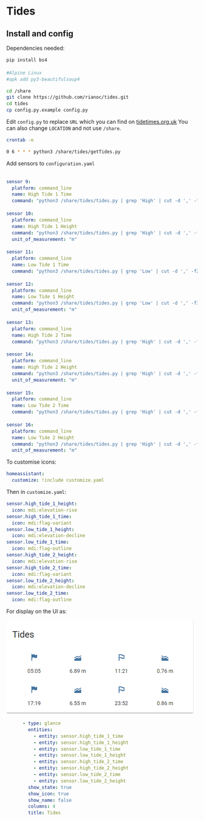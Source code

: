 # Tides

## Install and config

Dependencies needed:

```bash
pip install bs4

#Alpine Linux
#apk add py3-beautifulsoup4
```

```bash
cd /share
git clone https://github.com/rianoc/tides.git
cd tides
cp config.py.example config.py
```

Edit `config.py` to replace `URL` which you can find on [tidetimes.org.uk](https://www.tidetimes.org.uk)
You can also change `LOCATION` and not use `/share`.

```bash
crontab -e
```

```bash
0 6 * * * python3 /share/tides/getTides.py
```

Add sensors to `configuration.yaml`

```yaml

sensor 9:
  platform: command_line
  name: High Tide 1 Time
  command: "python3 /share/tides/tides.py | grep 'High' | cut -d ',' -f2 | sed -n '1p'"
  
sensor 10:
  platform: command_line
  name: High Tide 1 Height
  command: "python3 /share/tides/tides.py | grep 'High' | cut -d ',' -f3 | sed 's/.$//' | sed -n '1p'"
  unit_of_measurement: "m"

sensor 11:
  platform: command_line
  name: Low Tide 1 Time
  command: "python3 /share/tides/tides.py | grep 'Low' | cut -d ',' -f2 | sed -n '1p'"

sensor 12:
  platform: command_line
  name: Low Tide 1 Height
  command: "python3 /share/tides/tides.py | grep 'Low' | cut -d ',' -f3 | sed 's/.$//' | sed -n '1p'"
  unit_of_measurement: "m"
  
sensor 13:
  platform: command_line
  name: High Tide 2 Time
  command: "python3 /share/tides/tides.py | grep 'High' | cut -d ',' -f2 | sed -n '2p'"
  
sensor 14:
  platform: command_line
  name: High Tide 2 Height
  command: "python3 /share/tides/tides.py | grep 'High' | cut -d ',' -f3 | sed 's/.$//' | sed -n '2p'"
  unit_of_measurement: "m"

sensor 15:
  platform: command_line
  name: Low Tide 2 Time
  command: "python3 /share/tides/tides.py | grep 'High' | cut -d ',' -f2 | sed -n '2p'"

sensor 16:
  platform: command_line
  name: Low Tide 2 Height
  command: "python3 /share/tides/tides.py | grep 'High' | cut -d ',' -f3 | sed 's/.$//' | sed -n '2p'"
  unit_of_measurement: "m"
```

To customise icons:

```yaml
homeassistant:
  customize: !include customize.yaml
```

Then in `customize.yaml`:

```yaml
sensor.high_tide_1_height:
  icon: mdi:elevation-rise
sensor.high_tide_1_time:
  icon: mdi:flag-variant
sensor.low_tide_1_height:
  icon: mdi:elevation-decline
sensor.low_tide_1_time:
  icon: mdi:flag-outline
sensor.high_tide_2_height:
  icon: mdi:elevation-rise
sensor.high_tide_2_time:
  icon: mdi:flag-variant
sensor.low_tide_2_height:
  icon: mdi:elevation-decline
sensor.low_tide_2_time:
  icon: mdi:flag-outline
```

For display on the UI as:

![Tides](tides.PNG "Tides")

```yaml
      - type: glance
        entities:
          - entity: sensor.high_tide_1_time
          - entity: sensor.high_tide_1_height
          - entity: sensor.low_tide_1_time
          - entity: sensor.low_tide_1_height
          - entity: sensor.high_tide_2_time
          - entity: sensor.high_tide_2_height
          - entity: sensor.low_tide_2_time
          - entity: sensor.low_tide_2_height
        show_state: true
        show_icon: true
        show_name: false
        columns: 4
        title: Tides
```
